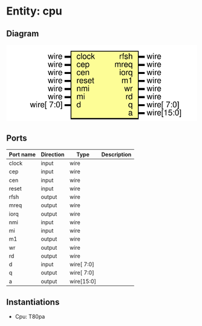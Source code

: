 # Entity: cpu

## Diagram

![Diagram](cpu.svg "Diagram")
## Ports

| Port name | Direction | Type       | Description |
| --------- | --------- | ---------- | ----------- |
| clock     | input     | wire       |             |
| cep       | input     | wire       |             |
| cen       | input     | wire       |             |
| reset     | input     | wire       |             |
| rfsh      | output    | wire       |             |
| mreq      | output    | wire       |             |
| iorq      | output    | wire       |             |
| nmi       | input     | wire       |             |
| mi        | input     | wire       |             |
| m1        | output    | wire       |             |
| wr        | output    | wire       |             |
| rd        | output    | wire       |             |
| d         | input     | wire[ 7:0] |             |
| q         | output    | wire[ 7:0] |             |
| a         | output    | wire[15:0] |             |
## Instantiations

- Cpu: T80pa
